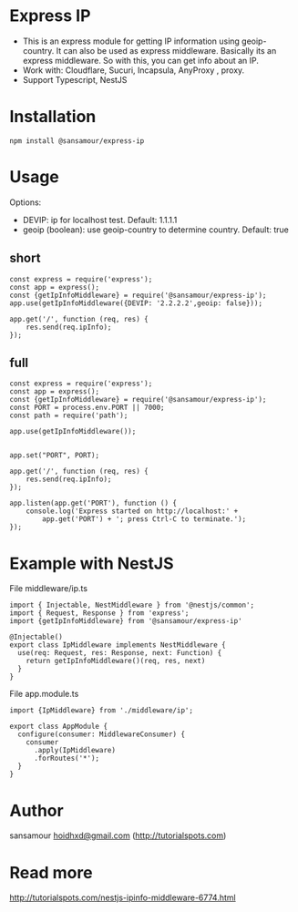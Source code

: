 # Express IP

* This is an express module for getting IP information using geoip-country. 
It can also be used as express middleware. 
Basically its an express middleware. 
So with this, you can get info about an IP. 
* Work with: Cloudflare, Sucuri, Incapsula, AnyProxy , proxy.
* Support Typescript, NestJS

# Installation

```
npm install @sansamour/express-ip
```

# Usage

Options:
* DEVIP: ip for localhost test. Default: 1.1.1.1
* geoip (boolean): use geoip-country to determine country. Default: true 

## short
```
const express = require('express');
const app = express();
const {getIpInfoMiddleware} = require('@sansamour/express-ip');
app.use(getIpInfoMiddleware({DEVIP: '2.2.2.2',geoip: false}));

app.get('/', function (req, res) {
    res.send(req.ipInfo);
});

```
## full
```
const express = require('express');
const app = express();
const {getIpInfoMiddleware} = require('@sansamour/express-ip');
const PORT = process.env.PORT || 7000;
const path = require('path');

app.use(getIpInfoMiddleware());


app.set("PORT", PORT);

app.get('/', function (req, res) {
    res.send(req.ipInfo);
});

app.listen(app.get('PORT'), function () {
    console.log('Express started on http://localhost:' +
        app.get('PORT') + '; press Ctrl-C to terminate.');
});

```

# Example with NestJS

File middleware/ip.ts
```
import { Injectable, NestMiddleware } from '@nestjs/common';
import { Request, Response } from 'express';
import {getIpInfoMiddleware} from '@sansamour/express-ip'
 
@Injectable()
export class IpMiddleware implements NestMiddleware {          
  use(req: Request, res: Response, next: Function) {
    return getIpInfoMiddleware()(req, res, next)
  }
}
```

File app.module.ts
```
import {IpMiddleware} from './middleware/ip';

export class AppModule {
  configure(consumer: MiddlewareConsumer) {
    consumer
      .apply(IpMiddleware)
      .forRoutes('*');
  }
}
```

# Author
sansamour <hoidhxd@gmail.com> (http://tutorialspots.com)

# Read more
http://tutorialspots.com/nestjs-ipinfo-middleware-6774.html
